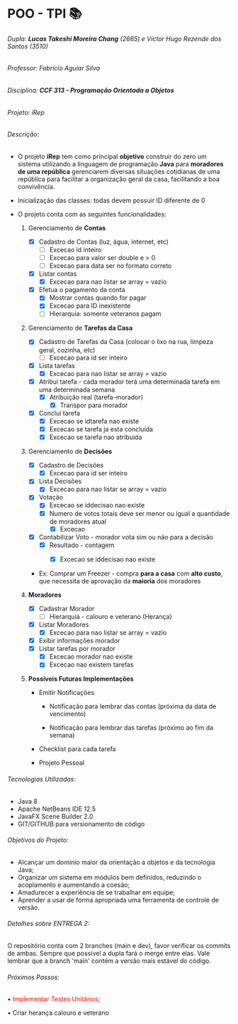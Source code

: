 # POO - TPI :books:

###### Dupla: **Lucas Takeshi Moreira Chang** (2665) e Victor Hugo Rezende dos Santos (3510)

###### Professor: Fabrício Aguiar Silva

###### Disciplina: **CCF 313 - Programação Orientada a Objetos**

###### Projeto: iRep



###### Descrição:

- O projeto **iRep** tem como principal **objetivo** construir do zero um sistema utilizando a linguagem de programação **Java** para **moradores de uma república** gerenciarem diversas situações cotidianas de uma república para facilitar a organização geral da casa, facilitando a boa convivência. 

- Inicialização das classes: todas devem possuir ID diferente de 0

- O projeto conta com as seguintes funcionalidades:

  1. Gerenciamento de **Contas**
  
     - [x] Cadastro de Contas (luz, água, internet, etc)
       - [ ] Excecao id inteiro
       - [ ] Excecao para valor ser double e > 0
       - [ ] Excecao para data ser no formato correto
     - [x] Listar contas
       - [x] Excecao para nao listar se array = vazio
     - [x] Efetua o pagamento da conta
       - [x] Mostrar contas quando for pagar
       - [x] Excecao para ID inexistente
       - [ ] Hierarquia: somente veteranos pagam
  2. Gerenciamento de **Tarefas da Casa**
  
     - [x] Cadastro de Tarefas da Casa (colocar o lixo na rua, limpeza geral, cozinha, etc)
       - [ ] Excecao para id ser inteiro
     - [x] Lista tarefas
       - [x] Excecao para nao listar se array = vazio
     - [x] Atribui tarefa - cada morador terá uma determinada tarefa em uma determinada semana
       - [x] Atribuição real (tarefa-morador)
         - [x] Transpor para morador
     - [x] Conclui tarefa
       - [x] Excecao se idtarefa nao existe
       - [x] Excecao se tarefa ja esta concluída
       - [x] Excecao se tarefa nao atribuida
  3. Gerenciamento de **Decisões**
  
     - [x] Cadastro de Decisões
       - [x] Excecao para id ser inteiro
     - [x] Lista Decisões
       - [x] Excecao para nao listar se array = vazio
     - [x] Votação
       - [x] Excecao se iddecisao nao existe
       - [x] Numero de votos totais deve ser menor ou igual a quantidade de moradores atual
         - [x] Excecao
     - [x] Contabilizar Voto - morador vota sim ou não para a decisão
       - [x] Resultado - contagem
         - [x] Excecao se iddecisao nao existe
  
  
     * Ex: Comprar um Freezer - compra **para a casa** com **alto custo**, que necessita de aprovação da **maioria** dos moradores
  
  4. **Moradores**
  
     - [x] Cadastrar Morador
       - [ ] Hierarquia - calouro e veterano (Herança)
     - [x] Listar Moradores
       - [x] Excecao para nao listar se array = vazio
     - [x] Exibir informações morador
     - [x] Listar tarefas por morador
       - [x] Excecao morador nao existe
       - [x] Excecao nao existem tarefas
  5. **Possíveis Futuras Implementações**
  
     - Emitir Notificações
  
       - Notificação para lembrar das contas (próxima da data de vencimento)
  
       - Notificação para lembrar das tarefas (próximo ao fim da semana) 
  
     - Checklist para cada tarefa
     - Projeto Pessoal
  
  

###### Tecnologias Utilizadas:

- Java 8
- Apache NetBeans IDE 12.5
- JavaFX Scene Builder 2.0
- GIT/GITHUB para versionamento de código



###### Objetivos do Projeto:

* Alcançar um domínio maior da orientação a objetos e da tecnologia Java;
* Organizar um sistema em módulos bem definidos, reduzindo o acoplamento e
  aumentando a coesão;
* Amadurecer a experiência de se trabalhar em equipe;
* Aprender a usar de forma apropriada uma ferramenta de controle de versão.



###### Detalhes sobre ENTREGA 2:

O repositório conta com 2 branches (main e dev), favor verificar os commits de ambas. Sempre que possível a dupla fará o merge entre elas. Vale lembrar que a branch 'main' contém a versão mais estável do código.



###### Próximos Passos:

• <font color='red'>Implementar Testes Unitários</font>;

• Criar herança calouro e veterano
